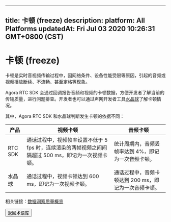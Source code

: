 
---
title: 卡顿 (freeze)
description: 
platform: All Platforms
updatedAt: Fri Jul 03 2020 10:26:31 GMT+0800 (CST)
---
# 卡顿 (freeze)
卡顿是实时音视频传输过程中，因网络条件、设备性能受限等原因，引起的音频或视频播放断续、不流畅、甚至定格等现象。

Agora RTC SDK 会通过回调报告音频和视频的卡顿数据，方便开发者了解当前的传输质量，进行问题排查。开发者也可以通过声网开发者工具[水晶球](../../cn/Agora%20Platform/terms.md)了解卡顿情况。

其中，Agora RTC SDK 和水晶球判断发生卡顿的依据不同：

| 产品 | 视频卡顿 | 音频卡顿 |
| ---------------- | ---------------- | ---------------- |
| RTC SDK      | 通话过程中，视频帧率设置不低于 5 fps 时，连续渲染的两帧视频之间间隔超过 500 ms，即记为一次视频卡顿。      | 统计周期内，音频丢帧率达到 4%，即记为一次音频卡顿。      |
| 水晶球   | 通话过程中，视频卡顿达到 600 ms，即记为一次视频卡顿。| 通话过程中，音频卡顿达到 200 ms，即记为一次音频卡顿。|

<div class="alert info">相关链接：<a href="https://docs.agora.io/cn/Agora%20Platform/aa_data_insight?platform=All%20Platforms#quality">数据洞察质量概览</a>
</div>

<a href="../../cn/Agora%20Platform/terms.md"><button>返回术语库</button></a>

